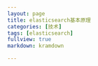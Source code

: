 ```yaml
---
layout: page
title: elasticsearch基本原理
categories: [技术]
tags: [elasticsearch]
fullview: true
markdown: kramdown

---
```

